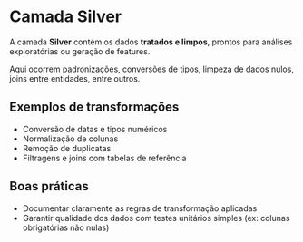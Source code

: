 # Camada Silver

A camada **Silver** contém os dados **tratados e limpos**, prontos para análises exploratórias ou geração de features.

Aqui ocorrem padronizações, conversões de tipos, limpeza de dados nulos, joins entre entidades, entre outros.

## Exemplos de transformações
- Conversão de datas e tipos numéricos
- Normalização de colunas
- Remoção de duplicatas
- Filtragens e joins com tabelas de referência

## Boas práticas
- Documentar claramente as regras de transformação aplicadas
- Garantir qualidade dos dados com testes unitários simples (ex: colunas obrigatórias não nulas)
